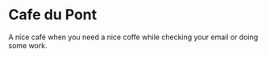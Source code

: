 # Cafe du Pont

A nice café when you need a nice coffe while checking your email or doing some work.

